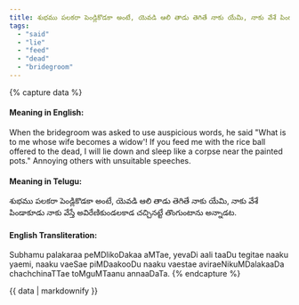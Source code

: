 ```yaml
---
title: శుభము పలకరా పెండ్లికొడకా అంటే, యెవడి ఆలి తాడు తెగితే నాకు యేమి, నాకు వేశే పిండాకూడు నాకు వేస్తే అవిరేణికుండలకాడ చచ్చినట్టే తొంగుంటాను అన్నాడట.
tags:
  - "said"
  - "lie"
  - "feed"
  - "dead"
  - "bridegroom"
---
```


{% capture data %}
#### Meaning in English:
When the bridegroom was asked to use auspicious words, he said "What is to me whose wife becomes a widow'! If you feed me with the rice ball offered to the dead, I will lie down and sleep like a corpse near the painted pots."
Annoying others with unsuitable speeches.

#### Meaning in Telugu:
శుభము పలకరా పెండ్లికొడకా అంటే, యెవడి ఆలి తాడు తెగితే నాకు యేమి, నాకు వేశే పిండాకూడు నాకు వేస్తే అవిరేణికుండలకాడ చచ్చినట్టే తొంగుంటాను అన్నాడట.

#### English Transliteration:
Subhamu palakaraa peMDlikoDakaa aMTae, yevaDi aali taaDu tegitae naaku yaemi, naaku vaeSae piMDaakooDu naaku vaestae aviraeNikuMDalakaaDa chachchinaTTae toMguMTaanu annaaDaTa.
{% endcapture %}

{{ data | markdownify }}

